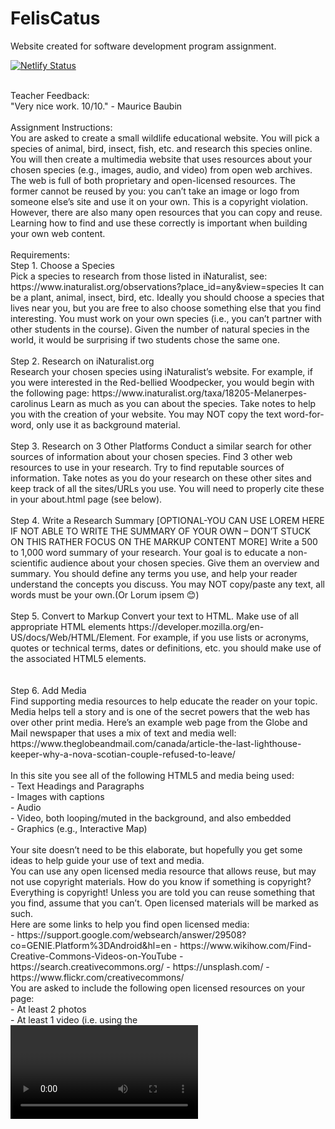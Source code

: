 # FelisCatus
Website created for software development program assignment. <br />

[![Netlify Status](https://api.netlify.com/api/v1/badges/6063184b-c2f6-464d-958a-c797de0adcb1/deploy-status)](https://app.netlify.com/sites/feliscatus/deploys)

<br />
Teacher Feedback: <br />
"Very nice work. 10/10." - Maurice Baubin
<br />
<br />
Assignment Instructions:<br />
You are asked to create a small wildlife educational website. You will pick a species of animal, bird, insect, fish, etc. and research this species online. You will then create a multimedia website that uses resources about your chosen species (e.g., images, audio, and video) from open web archives.
The web is full of both proprietary and open-licensed resources. The former cannot be reused by you: you can’t take an image or logo from someone else’s site and use it on your own. This is a copyright violation. However, there are also many open resources that you can copy and reuse. Learning how to find and use these correctly is important when building your own web content.<br />
<br />
Requirements:<br />
Step 1. Choose a Species<br />
Pick a species to research from those listed in iNaturalist, see:
https://www.inaturalist.org/observations?place_id=any&view=species
It can be a plant, animal, insect, bird, etc. Ideally you should choose a species that lives near you, but you are free to also choose something else that you find interesting. You must work on your own species (i.e., you can’t partner with other students in the course). Given the number of natural species in the world, it would be surprising if two students chose the same one.<br />
<br />
Step 2. Research on iNaturalist.org<br />
Research your chosen species using iNaturalist’s website. For example, if you were interested in the Red-bellied Woodpecker, you would begin with the following page:
https://www.inaturalist.org/taxa/18205-Melanerpes-carolinus
Learn as much as you can about the species. Take notes to help you with the creation of your website. You may NOT copy the text word-for-word, only use it as background material.<br />
<br />
Step 3. Research on 3 Other Platforms
Conduct a similar search for other sources of information about your chosen species. Find 3 other web resources to use in your research. Try to find reputable sources of information. Take notes as you do your research on these other sites and keep track of all the sites/URLs you use. You will need to properly cite these in your about.html page (see below).<br />
<br />
Step 4. Write a Research Summary [OPTIONAL-YOU CAN USE LOREM HERE IF NOT ABLE TO WRITE THE SUMMARY OF YOUR OWN – DON’T STUCK ON THIS RATHER FOCUS ON THE MARKUP CONTENT MORE]
Write a 500 to 1,000 word summary of your research. Your goal is to educate a non-scientific audience about your chosen species. Give them an overview and summary. You should define any terms you use, and help your reader understand the concepts you discuss.
You may NOT copy/paste any text, all words must be your own.(Or Lorum ipsem 😊)<br />
<br />
Step 5. Convert to Markup
Convert your text to HTML. Make use of all appropriate HTML elements https://developer.mozilla.org/en-US/docs/Web/HTML/Element. For example, if you use lists or acronyms, quotes or technical terms, dates or definitions, etc. you should make use of the associated HTML5 elements.<br />
<br />
<br />
Step 6. Add Media<br />
Find supporting media resources to help educate the reader on your topic. Media helps tell a story and is one of the secret powers that the web has over other print media.
Here’s an example web page from the Globe and Mail newspaper that uses a mix of text and media well:<br />
https://www.theglobeandmail.com/canada/article-the-last-lighthouse-keeper-why-a-nova-scotian-couple-refused-to-leave/<br />
<br />
In this site you see all of the following HTML5 and media being used:<br />
- Text Headings and Paragraphs<br />
- Images with captions<br />
- Audio<br />
- Video, both looping/muted in the background, and also embedded<br />
- Graphics (e.g., Interactive Map)<br />
<br />
Your site doesn’t need to be this elaborate, but hopefully you get some ideas to help guide your use of text and media.<br />
You can use any open licensed media resource that allows reuse, but may not use copyright materials. How do you know if something is copyright? Everything is copyright! Unless you are told you can reuse something that you find, assume that you can’t. Open licensed materials will be marked as such.
<br />
Here are some links to help you find open licensed media:<br />
- https://support.google.com/websearch/answer/29508?co=GENIE.Platform%3DAndroid&hl=en - https://www.wikihow.com/Find-Creative-Commons-Videos-on-YouTube - https://search.creativecommons.org/ - https://unsplash.com/ - https://www.flickr.com/creativecommons/
<br />
You are asked to include the following open licensed resources on your page:<br />
- At least 2 photos<br />
- At least 1 video (i.e. using the <video> element) or 1 YouTube embed (i.e., using an <iframe>)<br />
- 1 audio resource (i.e. using the <audio> element) in your page. If you can’t find audio directly related to your topic, get creative. Maybe you can use background sound, or include a song from a band that uses the same name.<br />
<br />
Use appropriate HTML to include these resources in your site along with the text you have written. You may link to external URLs where applicable (i.e., you don’t have to download and use resources if they are publicly hosted). Make sure you do the following:<br />
- All images should have alt text included and used captions to describe the image and give credit<br />
- Videos and Audio should include controls - Use appropriate sizes for all media. You can use a tool like https://squoosh.app/ to reduce the size of an image that is very big to download.<br />
<br />
Step 7. Add A Design<br />
You can use either the following style sheets OR create your own as we have discussed lately in our classes.<br />
However, you are encouraged to use one of the various “class-less” CSS stylesheets described here: https://css-tricks.com/no-class-css-frameworks/ These stylesheets can be included in the <head></head> of your document.<br />
